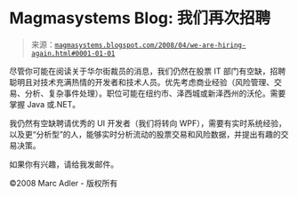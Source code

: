 <!--yml

分类：未分类

日期：2024-05-18 05:02:44

-->

# Magmasystems Blog: 我们再次招聘

> 来源：[`magmasystems.blogspot.com/2008/04/we-are-hiring-again.html#0001-01-01`](http://magmasystems.blogspot.com/2008/04/we-are-hiring-again.html#0001-01-01)

尽管你可能在阅读关于华尔街裁员的消息，我们仍然在股票 IT 部门有空缺，招聘聪明且对技术充满热情的开发者和技术人员。优先考虑商业经验（风险管理、交易、分析、复杂事件处理）。职位可能在纽约市、泽西城或新泽西州的沃伦。需要掌握 Java 或.NET。

我仍然有空缺聘请优秀的 UI 开发者（我们将转向 WPF），需要有实时系统经验，以及更“分析型”的人，能够实时分析流动的股票交易和风险数据，并提出有趣的交易决策。

如果你有兴趣，请给我发邮件。

©2008 Marc Adler - 版权所有
